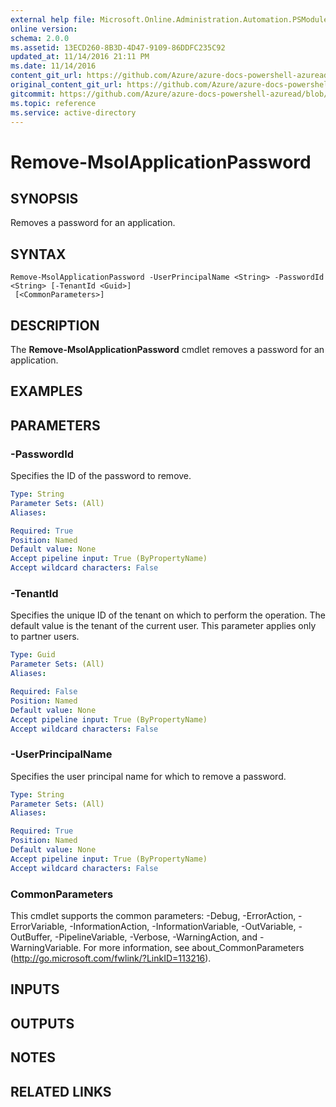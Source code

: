 ```yaml
---
external help file: Microsoft.Online.Administration.Automation.PSModule.dll-Help.xml
online version:
schema: 2.0.0
ms.assetid: 13ECD260-8B3D-4D47-9109-86DDFC235C92
updated_at: 11/14/2016 21:11 PM
ms.date: 11/14/2016
content_git_url: https://github.com/Azure/azure-docs-powershell-azuread/blob/VinceSmith-patch-3/Azure%20AD%20Cmdlets/MSOnline/v1/Remove-MsolApplicationPassword.md
original_content_git_url: https://github.com/Azure/azure-docs-powershell-azuread/blob/VinceSmith-patch-3/Azure%20AD%20Cmdlets/MSOnline/v1/Remove-MsolApplicationPassword.md
gitcommit: https://github.com/Azure/azure-docs-powershell-azuread/blob/2fc7c934766545163d747d78fd2431e341b5bd4f
ms.topic: reference
ms.service: active-directory
---
```


# Remove-MsolApplicationPassword

## SYNOPSIS
Removes a password for an application.

## SYNTAX

```
Remove-MsolApplicationPassword -UserPrincipalName <String> -PasswordId <String> [-TenantId <Guid>]
 [<CommonParameters>]
```

## DESCRIPTION
The **Remove-MsolApplicationPassword** cmdlet removes a password for an application.


## EXAMPLES


## PARAMETERS

### -PasswordId
Specifies the ID of the password to remove.

```yaml
Type: String
Parameter Sets: (All)
Aliases:

Required: True
Position: Named
Default value: None
Accept pipeline input: True (ByPropertyName)
Accept wildcard characters: False
```

### -TenantId
Specifies the unique ID of the tenant on which to perform the operation.
The default value is the tenant of the current user.
This parameter applies only to partner users.

```yaml
Type: Guid
Parameter Sets: (All)
Aliases:

Required: False
Position: Named
Default value: None
Accept pipeline input: True (ByPropertyName)
Accept wildcard characters: False
```

### -UserPrincipalName
Specifies the user principal name for which to remove a password.

```yaml
Type: String
Parameter Sets: (All)
Aliases:

Required: True
Position: Named
Default value: None
Accept pipeline input: True (ByPropertyName)
Accept wildcard characters: False
```

### CommonParameters
This cmdlet supports the common parameters: -Debug, -ErrorAction, -ErrorVariable, -InformationAction, -InformationVariable, -OutVariable, -OutBuffer, -PipelineVariable, -Verbose, -WarningAction, and -WarningVariable. For more information, see about_CommonParameters (http://go.microsoft.com/fwlink/?LinkID=113216).

## INPUTS

## OUTPUTS

## NOTES

## RELATED LINKS
